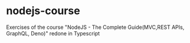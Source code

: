 # nodejs-course

Exercises of the course "NodeJS - The Complete Guide(MVC,REST APIs, GraphQL, Deno)" redone in Typescript
